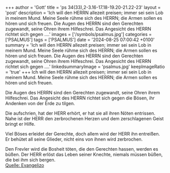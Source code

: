 +++
author = 'Gott'
title = 'ps 34(33),2-3.16-17.18-19.20-21.22-23'
layout = 'post'
description = 'Ich will den HERRN allezeit preisen;  immer sei sein Lob in meinem Mund. Meine Seele rühme sich des HERRN;  die Armen sollen es hören und sich freuen.  Die Augen des HERRN sind den Gerechten zugewandt,  seine Ohren ihrem Hilfeschrei. Das Angesicht des HERRN richtet sich gegen ....'
images = ['/symbols/psalmus.jpg']
categories = ['PSALMUS']
tags = ['PSALMUS']
date = '2024-08-25 07:00:42 +0100'
summary = 'Ich will den HERRN allezeit preisen;  immer sei sein Lob in meinem Mund. Meine Seele rühme sich des HERRN;  die Armen sollen es hören und sich freuen.  Die Augen des HERRN sind den Gerechten zugewandt,  seine Ohren ihrem Hilfeschrei. Das Angesicht des HERRN richtet sich gegen ....'
linkedsummaryImage = 'psalmus.jpg'
keepImageRatio = 'true'
+++
Ich will den HERRN allezeit preisen; 
immer sei sein Lob in meinem Mund.
Meine Seele rühme sich des HERRN; 
die Armen sollen es hören und sich freuen.

Die Augen des HERRN sind den Gerechten zugewandt, 
seine Ohren ihrem Hilfeschrei.
Das Angesicht des HERRN richtet sich gegen die Bösen,
ihr Andenken von der Erde zu tilgen.<!--more-->

Die aufschrien, hat der HERR erhört, 
er hat sie all ihren Nöten entrissen.
Nahe ist der HERR den zerbrochenen Herzen 
und dem zerschlagenen Geist bringt er Hilfe.

Viel Böses erleidet der Gerechte, 
doch allem wird der HERR ihn entreißen.
Er behütet all seine Glieder, 
nicht eins von ihnen wird zerbrochen.

Den Frevler wird die Bosheit töten, 
die den Gerechten hassen, werden es büßen.
Der HERR erlöst das Leben seiner Knechte, 
niemals müssen büßen, die bei ihm sich bergen.<br> [Quelle: Evangelizo](https://evangeliumtagfuertag.org/DE/gospel)